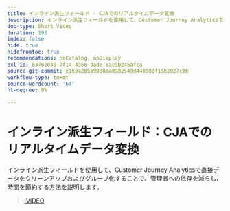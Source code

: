 ```yaml
---
title: インライン派生フィールド - CJAでのリアルタイムデータ変換
description: インライン派生フィールドを使用して、Customer Journey Analyticsで直接データをクリーンアップおよびグループ化することで、管理者への依存を減らし、時間を節約する方法を説明します。
doc-type: Short Video
duration: 193
index: false
hide: true
hidefromtoc: true
recommendations: noCatalog, noDisplay
exl-id: 83782049-7f14-4366-8ade-8ac9b246afca
source-git-commit: c169a205a9088da0982548d448500f15b2027c06
workflow-type: tm+mt
source-wordcount: '64'
ht-degree: 0%

---
```


# インライン派生フィールド：CJAでのリアルタイムデータ変換

インライン派生フィールドを使用して、Customer Journey Analyticsで直接データをクリーンアップおよびグループ化することで、管理者への依存を減らし、時間を節約する方法を説明します。

<!-- 62_S102_3442449_192_inline-derived-fields-realtime-data-transformation-in-cja -->
>[!VIDEO](https://video.tv.adobe.com/v/3458362/?learn=on&enablevpops=true)
